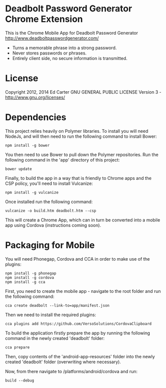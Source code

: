 # Deadbolt Password Generator Chrome Extension

This is the Chrome Mobile App for Deadbolt Password Generator
<http://www.deadboltpasswordgenerator.com/>

  * Turns a memorable phrase into a strong password.
  * Never stores passwords or phrases.
  * Entirely client side, no secure information is transmitted.

# License

Copyright 2012, 2014 Ed Carter
GNU GENERAL PUBLIC LICENSE Version 3 - <http://www.gnu.org/licenses/>

# Dependencies

This project relies heavily on Polymer libraries. To install
you will need NodeJs, and will then need to run the following
command to install Bower:

`npm install -g bower`

You then need to use Bower to pull down the Polymer repositories.
Run the following command in the 'app' directory of this project:

`bower update`

Finally, to build the app in a way that is friendly to Chrome apps
and the CSP policy, you'll need to install Vulcanize:

`npm install -g vulcanize`

Once installed run the following command:

`vulcanize -o build.htm deadbolt.htm --csp`

This will create a Chrome App, which can in turn be converted into
a mobile app using Cordova (instructions coming soon).

# Packaging for Mobile

You will need Phonegap, Cordova and CCA in order to make use of the plugins:

```
npm install -g phonegap
npm install -g cordova
npm install -g cca
```

First, you need to create the mobile app - navigate to the root folder
and run the following command:

`cca create deadbolt --link-to=app/manifest.json`

Then we need to install the required plugins:

```
cca plugins add https://github.com/VersoSolutions/CordovaClipboard
```

To build the application firstly prepare the app by running the following command
in the newly created 'deadbolt' folder:

`cca prepare`

Then, copy contents of the 'android-app-resources' folder into the newly created 
'deadbolt' folder (overwriting where necessary).

Now, from there navigate to /platforms/android/cordova and run:

`build --debug`